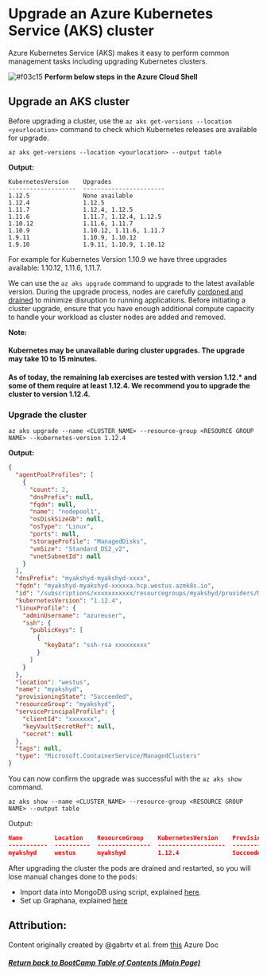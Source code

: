 # Upgrade an Azure Kubernetes Service (AKS) cluster

Azure Kubernetes Service (AKS) makes it easy to perform common management tasks including upgrading Kubernetes clusters.

![#f03c15](https://placehold.it/15/f03c15/000000?text=+) **Perform below steps in the Azure Cloud Shell**

## Upgrade an AKS cluster

Before upgrading a cluster, use the `az aks get-versions --location <yourlocation>` command to check which Kubernetes releases are available for upgrade.

```azurecli-interactive
az aks get-versions --location <yourlocation> --output table
```

**Output:**

```console
KubernetesVersion    Upgrades
-------------------  -----------------------
1.12.5               None available
1.12.4               1.12.5
1.11.7               1.12.4, 1.12.5
1.11.6               1.11.7, 1.12.4, 1.12.5
1.10.12              1.11.6, 1.11.7
1.10.9               1.10.12, 1.11.6, 1.11.7
1.9.11               1.10.9, 1.10.12
1.9.10               1.9.11, 1.10.9, 1.10.12
```

For example for Kubernetes Version 1.10.9 we have three upgrades available: 1.10.12, 1.11.6, 1.11.7. 

We can use the `az aks upgrade` command to upgrade to the latest available version.  During the upgrade process, nodes are carefully [cordoned and drained](https://kubernetes.io/docs/tasks/administer-cluster/safely-drain-node/) to minimize disruption to running applications. Before initiating a cluster upgrade, ensure that you have enough additional compute capacity to handle your workload as cluster nodes are added and removed.

**Note:** 
#### Kubernetes may be unavailable during cluster upgrades. The upgrade may take 10 to 15 minutes.
#### As of today, the remaining lab exercises are tested with version 1.12.* and some of them require at least 1.12.4. We recommend you to upgrade the cluster to version 1.12.4.

### Upgrade the cluster

```azurecli-interactive
az aks upgrade --name <CLUSTER_NAME> --resource-group <RESOURCE GROUP NAME> --kubernetes-version 1.12.4
```

**Output:**

```json
{
  "agentPoolProfiles": [
    {
      "count": 2,
      "dnsPrefix": null,
      "fqdn": null,
      "name": "nodepool1",
      "osDiskSizeGb": null,
      "osType": "Linux",
      "ports": null,
      "storageProfile": "ManagedDisks",
      "vmSize": "Standard_DS2_v2",
      "vnetSubnetId": null
    }
  ],
  "dnsPrefix": "myakshyd-myakshyd-xxxx",
  "fqdn": "myakshyd-myakshyd-xxxxxa.hcp.westus.azmk8s.io",
  "id": "/subscriptions/xxxxxxxxxxx/resourcegroups/myakshyd/providers/Microsoft.ContainerService/ma                                                                 nagedClusters/myakshyd",
  "kubernetesVersion": "1.12.4",
  "linuxProfile": {
    "adminUsername": "azureuser",
    "ssh": {
      "publicKeys": [
        {
          "keyData": "ssh-rsa xxxxxxxxx"
        }
      ]
    }
  },
  "location": "westus",
  "name": "myakshyd",
  "provisioningState": "Succeeded",
  "resourceGroup": "myakshyd",
  "servicePrincipalProfile": {
    "clientId": "xxxxxxx",
    "keyVaultSecretRef": null,
    "secret": null
  },
  "tags": null,
  "type": "Microsoft.ContainerService/ManagedClusters"
}

```

You can now confirm the upgrade was successful with the `az aks show` command.

```azurecli-interactive
az aks show --name <CLUSTER_NAME> --resource-group <RESOURCE GROUP NAME> --output table
```

Output:

```json
Name         Location    ResourceGroup    KubernetesVersion    ProvisioningState    Fqdn
-----------  ----------  ---------------  -------------------  -------------------  -----------------------------------------------------------
myakshyd     westus      myakshyd         1.12.4               Succeeded            myakshyd-myakshyd-xxxxx.hcp.eastus.azmk8s.io

```

After upgrading the cluster the pods are drained and restarted, so you will lose manual changes done to the pods:
- Import data into MongoDB using script, explained [here](https://github.com/heoelri/container-bootcamp/blob/master/labs/day1-labs/04-deploy-app-aks.md#deploy-database-container-to-aks).
- Set up Graphana, explained [here](https://github.com/heoelri/container-bootcamp/blob/master/labs/day1-labs/06-monitoring-k8s.md#setting-up-grafana)

## Attribution:
Content originally created by @gabrtv et al. from [this](https://docs.microsoft.com/en-us/azure/aks/upgrade-cluster) Azure Doc


   ##### [Return back to BootCamp Table of Contents (Main Page)](/README.md)
